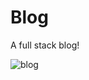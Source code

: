 # Blog

A full stack blog!

![blog](https://user-images.githubusercontent.com/81345880/151621975-b4373a37-20a1-4d6c-893b-cead92ce50c3.gif)
